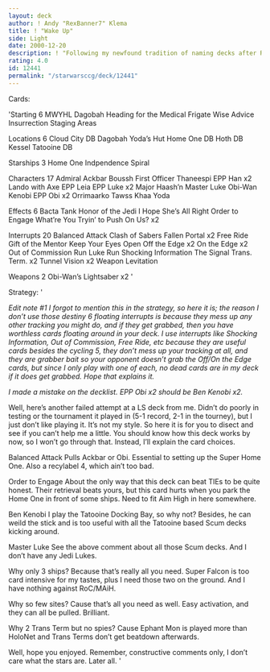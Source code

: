```yaml
---
layout: deck
author: ! Andy "RexBanner7" Klema
title: ! "Wake Up"
side: Light
date: 2000-12-20
description: ! "Following my newfound tradition of naming decks after RATM songs, here is my run of the mill high destiny mains deck."
rating: 4.0
id: 12441
permalink: "/starwarsccg/deck/12441"
---
```

Cards: 

'Starting 6
MWYHL
Dagobah
Heading for the Medical Frigate
Wise Advice
Insurrection
Staging Areas

Locations 6
Cloud City DB
Dagobah Yoda’s Hut
Home One DB
Hoth DB
Kessel
Tatooine DB

Starships 3
Home One
Indpendence
Spiral

Characters 17
Admiral Ackbar
Boussh
First Officer Thaneespi
EPP Han x2
Lando with Axe
EPP Leia
EPP Luke x2
Major Haash’n
Master Luke
Obi-Wan Kenobi
EPP Obi x2
Orrimaarko
Tawss Khaa
Yoda

Effects 6
Bacta Tank
Honor of the Jedi
I Hope She’s All Right
Order to Engage
What’re You Tryin’ to Push On Us? x2

Interrupts 20
Balanced Attack
Clash of Sabers
Fallen Portal x2
Free Ride
Gift of the Mentor
Keep Your Eyes Open
Off the Edge x2
On the Edge x2
Out of Commission
Run Luke Run
Shocking Information
The Signal
Trans. Term. x2
Tunnel Vision x2
Weapon Levitation

Weapons 2
Obi-Wan’s Lightsaber x2
'

Strategy: '

*Edit note #1 I forgot to mention this in the strategy, so here it is; the reason I don’t use those destiny 6 floating interrupts is because they mess up any other tracking you might do, and if they get grabbed, then you have worthless cards floating around in your deck. I use interrupts like Shocking Information, Out of Commission, Free Ride, etc because they are useful cards besides the cycling 5, they don’t mess up your tracking at all, and they are grabber bait so your opponent doesn’t grab the Off/On the Edge cards, but since I only play with one of each, no dead cards are in my deck if it does get grabbed. Hope that explains it.*

*I made a mistake on the decklist. EPP Obi x2 should be Ben Kenobi x2.*

Well, here’s another failed attempt at a LS deck from me. Didn’t do poorly in testing or the tournament it played in (5-1 record, 2-1 in the tourney), but I just don’t like playing it. It’s not my style. So here it is for you to disect and see if you can’t help me a little. You should know how this deck works by now, so I won’t go through that. Instead, I’ll explain the card choices.

Balanced Attack Pulls Ackbar or Obi. Essential to setting up the Super Home One. Also a recylabel 4, which ain’t too bad.

Order to Engage About the only way that this deck can beat TIEs to be quite honest. Their retrieval beats yours, but this card hurts when you park the Home One in front of some ships. Need to fit Aim High in here somewhere.

Ben Kenobi I play the Tatooine Docking Bay, so why not? Besides, he can weild the stick and is too useful with all the Tatooine based Scum decks kicking around.

Master Luke See the above comment about all those Scum decks. And I don’t have any Jedi Lukes.

Why only 3 ships? Because that’s really all you need. Super Falcon is too card intensive for my tastes, plus I need those two on the ground. And I have nothing against RoC/MAiH.

Why so few sites? Cause that’s all you need as well. Easy activation, and they can all be pulled. Brilliant.

Why 2 Trans Term but no spies? Cause Ephant Mon is played more than HoloNet and Trans Terms don’t get beatdown afterwards.


Well, hope you enjoyed. Remember, constructive comments only, I don’t care what the stars are. Later all.  '
